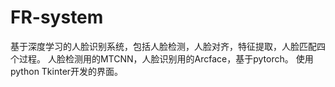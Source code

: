 # FR-system
基于深度学习的人脸识别系统，包括人脸检测，人脸对齐，特征提取，人脸匹配四个过程。
人脸检测用的MTCNN，人脸识别用的Arcface，基于pytorch。
使用python Tkinter开发的界面。
